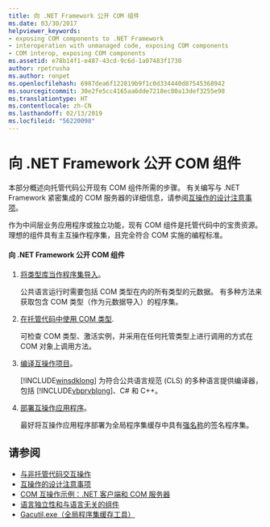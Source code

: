 ```yaml
---
title: 向 .NET Framework 公开 COM 组件
ms.date: 03/30/2017
helpviewer_keywords:
- exposing COM components to .NET Framework
- interoperation with unmanaged code, exposing COM components
- COM interop, exposing COM components
ms.assetid: e78b14f1-e487-43cd-9c6d-1a07483f1730
author: rpetrusha
ms.author: ronpet
ms.openlocfilehash: 6987dea6f122819b9f1c0d334440d87545368942
ms.sourcegitcommit: 30e2fe5cc4165aa6dde7218ec80a13def3255e98
ms.translationtype: HT
ms.contentlocale: zh-CN
ms.lasthandoff: 02/13/2019
ms.locfileid: "56220098"
---
```

# <a name="exposing-com-components-to-the-net-framework"></a>向 .NET Framework 公开 COM 组件
本部分概述向托管代码公开现有 COM 组件所需的步骤。 有关编写与 .NET Framework 紧密集成的 COM 服务器的详细信息，请参阅[互操作的设计注意事项](https://docs.microsoft.com/previous-versions/dotnet/netframework-4.0/61aax4kh(v=vs.100))。
  
 作为中间层业务应用程序或独立功能，现有 COM 组件是托管代码中的宝贵资源。 理想的组件具有主互操作程序集，且完全符合 COM 实施的编程标准。  
  
#### <a name="to-expose-com-components-to-the-net-framework"></a>向 .NET Framework 公开 COM 组件  
  
1.  [将类型库当作程序集导入](importing-a-type-library-as-an-assembly.md)。  
  
     公共语言运行时需要包括 COM 类型在内的所有类型的元数据。 有多种方法来获取包含 COM 类型（作为元数据导入）的程序集。  
  
2.  [在托管代码中使用 COM 类型](https://docs.microsoft.com/previous-versions/dotnet/netframework-4.0/3y76b69k(v=vs.100)).  
  
     可检查 COM 类型、激活实例，并采用在任何托管类型上进行调用的方式在 COM 对象上调用方法。  
  
3.  [编译互操作项目](compiling-an-interop-project.md)。  
  
     [!INCLUDE[winsdklong](../../../includes/winsdklong-md.md)] 为符合公共语言规范 (CLS) 的多种语言提供编译器，包括 [!INCLUDE[vbprvblong](../../../includes/vbprvblong-md.md)]、C# 和 C++。  
  
4.  [部署互操作应用程序](deploying-an-interop-application.md)。  
  
     最好将互操作应用程序部署为全局程序集缓存中具有[强名称](../app-domains/strong-named-assemblies.md)的签名程序集。  
  
## <a name="see-also"></a>请参阅
- [与非托管代码交互操作](index.md)
- [互操作的设计注意事项](https://docs.microsoft.com/previous-versions/dotnet/netframework-4.0/61aax4kh(v=vs.100))
- [COM 互操作示例：.NET 客户端和 COM 服务器](com-interop-sample-net-client-and-com-server.md)
- [语言独立性和与语言无关的组件](../../standard/language-independence-and-language-independent-components.md)
- [Gacutil.exe（全局程序集缓存工具）](../tools/gacutil-exe-gac-tool.md)
